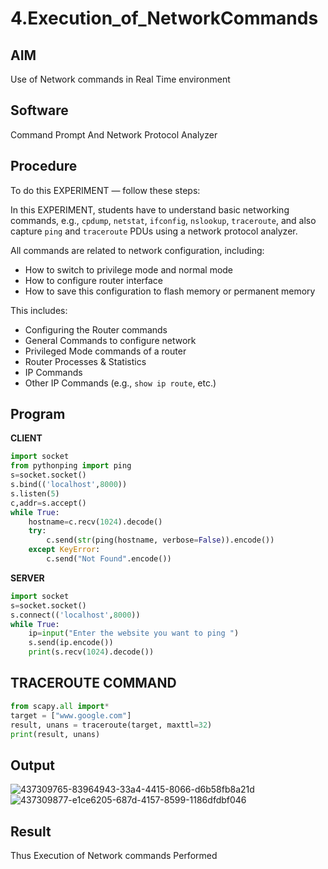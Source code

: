 # 4.Execution_of_NetworkCommands

## AIM  
Use of Network commands in Real Time environment

## Software  
Command Prompt And Network Protocol Analyzer

## Procedure  
To do this EXPERIMENT — follow these steps:

In this EXPERIMENT, students have to understand basic networking commands, e.g., `cpdump`, `netstat`, `ifconfig`, `nslookup`, `traceroute`, and also capture `ping` and `traceroute` PDUs using a network protocol analyzer.

All commands are related to network configuration, including:

- How to switch to privilege mode and normal mode  
- How to configure router interface  
- How to save this configuration to flash memory or permanent memory

This includes:

- Configuring the Router commands  
- General Commands to configure network  
- Privileged Mode commands of a router  
- Router Processes & Statistics  
- IP Commands  
- Other IP Commands (e.g., `show ip route`, etc.)

## Program

**CLIENT**
```python
import socket
from pythonping import ping
s=socket.socket()
s.bind(('localhost',8000))
s.listen(5)
c,addr=s.accept()
while True:
    hostname=c.recv(1024).decode()
    try:
        c.send(str(ping(hostname, verbose=False)).encode())
    except KeyError:
        c.send("Not Found".encode())
```

**SERVER**
```python
import socket
s=socket.socket()
s.connect(('localhost',8000))
while True:
    ip=input("Enter the website you want to ping ")
    s.send(ip.encode())
    print(s.recv(1024).decode())
```

## TRACEROUTE COMMAND
```python
from scapy.all import*
target = ["www.google.com"]
result, unans = traceroute(target, maxttl=32)
print(result, unans)
```

## Output

![437309765-83964943-33a4-4415-8066-d6b58fb8a21d](https://github.com/user-attachments/assets/b448e770-857b-4129-b3e7-91780594939d)  
![437309877-e1ce6205-687d-4157-8599-1186dfdbf046](https://github.com/user-attachments/assets/8f9619eb-1146-478f-a327-1a67f1efe894)

## Result  
Thus Execution of Network commands Performed
